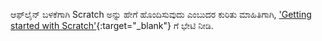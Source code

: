 ಆಫ್‌ಲೈನ್ ಬಳಕೆಗಾಗಿ Scratch ಅನ್ನು ಹೇಗೆ ಹೊಂದಿಸುವುದು ಎಂಬುದರ ಕುರಿತು ಮಾಹಿತಿಗಾಗಿ, ['Getting started with Scratch'](https://projects.raspberrypi.org/kn-IN/projects/getting-started-scratch/1){:target="_blank"} ಗೆ ಭೇಟಿ ನೀಡಿ.
